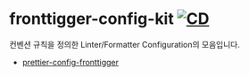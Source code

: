 # fronttigger-config-kit [![CD][cd-image]][cd-url]

[cd-image]: https://github.com/fronttigger/fronttigger-config-kit/actions/workflows/cd.yaml/badge.svg?branch=main
[cd-url]: https://github.com/fronttigger/fronttigger-config-kit/actions/workflows/cd.yaml

컨벤션 규칙을 정의한 Linter/Formatter Configuration의 모음입니다.

- [prettier-config-fronttigger](packages/prettier-config-fronttigger)
